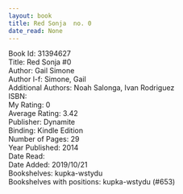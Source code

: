 ```yaml
---
layout: book
title: Red Sonja  no. 0
date_read: None
---
```


Book Id: 31394627<br />
Title: Red Sonja #0<br />
Author: Gail Simone<br />
Author l-f: Simone, Gail<br />
Additional Authors: Noah Salonga, Ivan Rodriguez<br />
ISBN: <br />
My Rating: 0<br />
Average Rating: 3.42<br />
Publisher: Dynamite<br />
Binding: Kindle Edition<br />
Number of Pages: 29<br />
Year Published: 2014<br />
Date Read: <br />
Date Added: 2019/10/21<br />
Bookshelves: kupka-wstydu<br />
Bookshelves with positions: kupka-wstydu (#653)<br />

